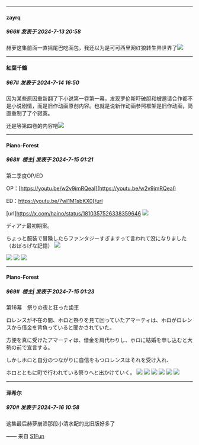 ﻿
*****

####  zayrq  
##### 966#       发表于 2024-7-13 20:58

赫萝这集前面一直摇尾巴吃面包，我还以为是可可西里网红狼转生异世界了<img src="https://static.saraba1st.com/image/smiley/face2017/067.png" referrerpolicy="no-referrer">


*****

####  紅葉千鶴  
##### 967#       发表于 2024-7-14 16:50

因为某些原因重新翻了下小说第一卷第一幕，发现罗伦斯吓破胆和被邀请合作都不是小说剧情，而是旧作动画原创内容。也就是说新作动画参照框架是旧作动画，简直重制了了个寂寞。

还是等第四卷的内容吧<img src="https://static.saraba1st.com/image/smiley/animal2017/002.png" referrerpolicy="no-referrer">


*****

####  Piano-Forest  
##### 968#         楼主| 发表于 2024-7-15 01:21

第二季度OP/ED

OP：[https://youtu.be/w2v9imRQeaI](https://youtu.be/w2v9imRQeaI)

ED：https://youtu.be/7wI1M1sbKX0[/url

[url]https://x.com/haino/status/1810357526338359646
<img src="https://p.sda1.dev/18/4ca5a8e602e822bdad439408f9b39bb1/20240715_011625.jpg" referrerpolicy="no-referrer">

ディアナ最初期案。

ちょっと服装で冒険したらファンタジーすぎますって言われて没になりました（おぼろげな記憶）
<img src="https://p.sda1.dev/18/1a3a4442a06bc4286f3d6c969a69248f/20240715_011628.jpg" referrerpolicy="no-referrer">

<img src="https://p.sda1.dev/18/6361d19066acfc2f07c90529fdbbca92/20240715_011806.jpg" referrerpolicy="no-referrer">
<img src="https://p.sda1.dev/18/197612e077edcdf07057f2e81799c4ad/20240715_011809.jpg" referrerpolicy="no-referrer">
<img src="https://p.sda1.dev/18/a7d3f454cb8610360365fba15bce85d7/20240715_011812.jpg" referrerpolicy="no-referrer">

*****

####  Piano-Forest  
##### 969#         楼主| 发表于 2024-7-15 01:23

第16幕　祭りの夜と狂った歯車

ロレンスが不在の間、ホロと祭りを見て回っていたアマーティは、ホロがロレンスから借金を背負っていると聞かされていた。

方便を真に受けたアマーティは、借金を肩代わりし、ホロに結婚を申し込むと大勢の前で宣言する。

しかしホロと自分のつながりに自信をもつロレンスはそれを受け入れ、

ホロとともに町で行われている祭りへと出かけていく。
<img src="https://p.sda1.dev/18/5cbdbd23f84db66d324126a3781abba1/1-8.jpg" referrerpolicy="no-referrer">
<img src="https://p.sda1.dev/18/6e7b08a044b81e1e413ee5df17110c84/2-7 _2_.jpg" referrerpolicy="no-referrer">
<img src="https://p.sda1.dev/18/ac4c1c669c8ad6d009dc98413f9e97d5/3-7 _2_.jpg" referrerpolicy="no-referrer">
<img src="https://p.sda1.dev/18/346ee86b84041d07fa11850178fcdcf5/4-6 _1_.jpg" referrerpolicy="no-referrer">
<img src="https://p.sda1.dev/18/125913b1e3c07a59581cc2b348ea21b2/5-5.jpg" referrerpolicy="no-referrer">
<img src="https://p.sda1.dev/18/19682e84dfd7b054712f9952b4cbed1f/6-5 _2_.jpg" referrerpolicy="no-referrer">


*****

####  泽希尔  
##### 970#       发表于 2024-7-16 10:58

这集最后赫萝崩溃那段小清水配的比旧版好多了

—— 来自 [S1Fun](https://s1fun.koalcat.com)

